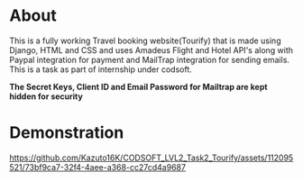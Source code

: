 # **About**
This is a fully working Travel booking website(Tourify) that is made using Django, HTML and CSS and uses Amadeus Flight and Hotel API's along with Paypal integration for payment and MailTrap integration for sending emails. This is a task as part of internship under codsoft.

**The Secret Keys, Client ID and Email Password for Mailtrap are kept hidden for security**

# Demonstration
https://github.com/Kazuto16K/CODSOFT_LVL2_Task2_Tourify/assets/112095521/73bf9ca7-32f4-4aee-a368-cc27cd4a9687
